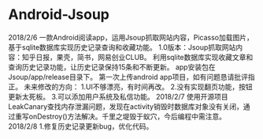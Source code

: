 # Android-Jsoup
2018/2/6
一款Android阅读app，运用Jsoup抓取网站内容，Picasso加载图片，基于sqlite数据库实现历史记录查询和收藏功能。
1.0版本：Jsoup抓取网站内容：知乎日报，果壳，简书，网易创业CLUB。
        利用sqlite数据库实现收藏文章和查询历史记录功能，让历史记录保持15条和不断更新。
        app安装包在Jsoup/app/release目录下。
第一次上传android app项目，如有问题恳请批评指正。
未来修改的方向：
1.UI不够漂亮，有时间再改。
2.没有实现翻页功能，按钮更新太死板。
3.可以添加用户系统及私信功能。
2018/2/7
使用开源项目LeakCanary查找内存泄漏问题，发现在activity销毁时数据库对象没有关闭，通过重写onDestroy()方法解决。千里之堤毁于蚁穴，今后编程中需注意。
2018/2/8
1.修复历史记录更新bug，优化代码。
